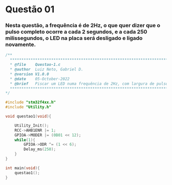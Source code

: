 # Questão 01

### Nesta questão, a frequência é de 2Hz, o que quer dizer que o pulso completo ocorre a cada 2 segundos, e a cada 250 milissegundos, o LED na placa será desligado e ligado novamente.

```C
/**
  ******************************************************************************
  * @file    Questao-1.c
  * @author  Luiz Neto, Gabriel D.
  * @version V1.0.0
  * @date    05-October-2022
  * @brief   Piscar um LED numa frequência de 2Hz, com largura de pulso de 250ms.
  ******************************************************************************
*/

#include "stm32f4xx.h"
#include "Utility.h"

void questao1(void){

	Utility_Init();
	RCC->AHB1ENR |= 1;
	GPIOA->MODER |= (0B01 << 12);
	while(1){
		GPIOA->ODR ^= (1 << 6);
		Delay_ms(250);
	}
}

int main(void){
    questao1();
}
```
